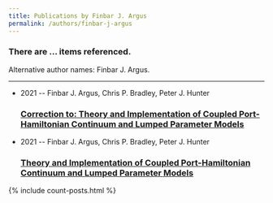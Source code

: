 ```yaml
---
title: Publications by Finbar J. Argus
permalink: /authors/finbar-j-argus
---
```


<h3 id="number-posts">There are ... items referenced.</h3>
<p id='info-authors'>Alternative author names: Finbar J. Argus.</p>
<hr />
<ul class="post-list">
<li><span class='post-meta'>2021 -- Finbar J. Argus, Chris P. Bradley, Peter J. Hunter</span><h3><a class='post-link' href="{{ site.baseurl }}/correction-to-theory-and-implementation-of-coupled-port-hamiltonian-continuum-and-lumped-parameter-models">Correction to: Theory and Implementation of Coupled Port-Hamiltonian Continuum and Lumped Parameter Models</a></h3></li>
<li><span class='post-meta'>2021 -- Finbar J. Argus, Chris P. Bradley, Peter J. Hunter</span><h3><a class='post-link' href="{{ site.baseurl }}/theory-and-implementation-of-coupled-port-hamiltonian-continuum-and-lumped-parameter-models">Theory and Implementation of Coupled Port-Hamiltonian Continuum and Lumped Parameter Models</a></h3></li>

</ul>
{% include count-posts.html %}
